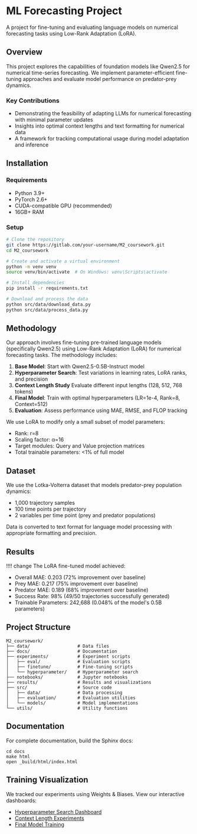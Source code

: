 # ML Forecasting Project

A project for fine-tuning and evaluating language models on numerical forecasting tasks using Low-Rank Adaptation (LoRA).

## Overview

This project explores the capabilities of foundation models like Qwen2.5 for numerical time-series forecasting. 
We implement parameter-efficient fine-tuning approaches and evaluate model performance on predator-prey dynamics.

### Key Contributions

* Demonstrating the feasibility of adapting LLMs for numerical forecasting with minimal parameter updates
* Insights into optimal context lengths and text formatting for numerical data
* A framework for tracking computational usage during model adaptation and inference

## Installation

### Requirements

* Python 3.9+
* PyTorch 2.6+
* CUDA-compatible GPU (recommended)
* 16GB+ RAM

### Setup

```bash
# Clone the repository
git clone https://gitlab.com/your-username/M2_coursework.git
cd M2_coursework

# Create and activate a virtual environment
python -m venv venv
source venv/bin/activate  # On Windows: venv\Scripts\activate

# Install dependencies
pip install -r requirements.txt

# Download and process the data
python src/data/download_data.py
python src/data/process_data.py
```
## Methodology
Our approach involves fine-tuning pre-trained language models (specifically Qwen2.5) using Low-Rank Adaptation (LoRA) for numerical forecasting tasks. The methodology includes:
1. **Base Model**: Start with Qwen2.5-0.5B-Instruct model
2. **Hyperparameter Search**: Test variations in learning rates, LoRA ranks, and precision
3. **Context Length Study** Evaluate different input lengths (128, 512, 768 tokens)
4. **Final Model**: Train with optimal hyperparameters (LR=1e-4, Rank=8, Context=512)
5. **Evaluation**: Assess performance using MAE, RMSE, and FLOP tracking

We use LoRA to modify only a small subset of model parameters:

* Rank: r=8
* Scaling factor: α=16
* Target modules: Query and Value projection matrices
* Total trainable parameters: <1% of full model


## Dataset
We use the Lotka-Volterra dataset that models predator-prey population dynamics:
* 1,000 trajectory samples
* 100 time points per trajectory
* 2 variables per time point (prey and predator populations)

Data is converted to text format for language model processing with appropriate formatting and precision.

## Results
!!!! change
The LoRA fine-tuned model achieved:

* Overall MAE: 0.203 (72% improvement over baseline)
* Prey MAE: 0.217 (75% improvement over baseline)
* Predator MAE: 0.189 (68% improvement over baseline)
* Success Rate: 98% (49/50 trajectories successfully generated)
* Trainable Parameters: 242,688 (0.048% of the model's 0.5B parameters)


## Project Structure
```
M2_coursework/
├── data/                  # Data files
├── docs/                  # Documentation
├── experiments/           # Experiment scripts
│   ├── eval/              # Evaluation scripts
│   ├── finetune/          # Fine-tuning scripts
│   └── hyperparameter/    # Hyperparameter search
├── notebooks/             # Jupyter notebooks
├── results/               # Results and visualizations
├── src/                   # Source code
│   ├── data/              # Data processing
│   ├── evaluation/        # Evaluation utilities
│   └── models/            # Model implementations
└── utils/                 # Utility functions
```

## Documentation
For complete documentation, build the Sphinx docs:
```
cd docs
make html
open _build/html/index.html
```

## Training Visualization

We tracked our experiments using Weights & Biases. View our interactive dashboards:

- [Hyperparameter Search Dashboard](https://wandb.ai/your-username/project-name/reports/Hyperparameter-Search--VmlldzoxMjM0NTY)
- [Context Length Experiments](https://wandb.ai/your-username/project-name/reports/Context-Length-Experiments--VmlldzoxMjM0NTc)
- [Final Model Training](https://wandb.ai/your-username/project-name/reports/Final-Model-Training--VmlldzoxMjM0NTg)